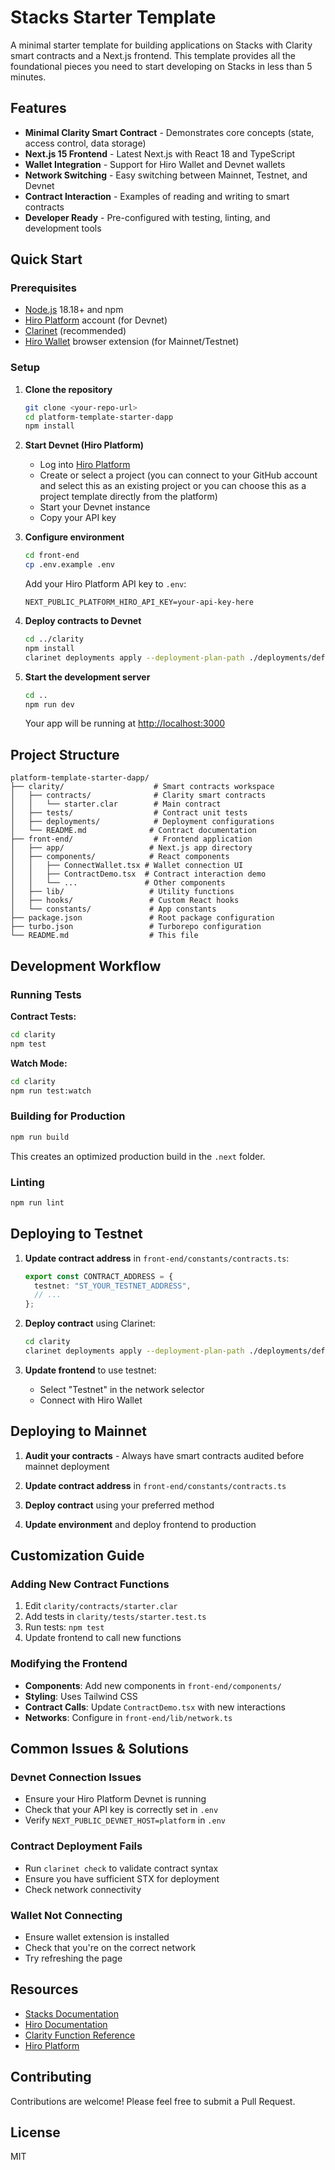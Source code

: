 # Stacks Starter Template

A minimal starter template for building applications on Stacks with Clarity smart contracts and a Next.js frontend. This template provides all the foundational pieces you need to start developing on Stacks in less than 5 minutes.

## Features

- **Minimal Clarity Smart Contract** - Demonstrates core concepts (state, access control, data storage)
- **Next.js 15 Frontend** - Latest Next.js with React 18 and TypeScript
- **Wallet Integration** - Support for Hiro Wallet and Devnet wallets
- **Network Switching** - Easy switching between Mainnet, Testnet, and Devnet
- **Contract Interaction** - Examples of reading and writing to smart contracts
- **Developer Ready** - Pre-configured with testing, linting, and development tools

## Quick Start

### Prerequisites

- [Node.js](https://nodejs.org/) 18.18+ and npm
- [Hiro Platform](https://platform.hiro.so) account (for Devnet)
- [Clarinet](https://github.com/hirosystems/clarinet) (recommended)
- [Hiro Wallet](https://wallet.hiro.so/) browser extension (for Mainnet/Testnet)

### Setup

1. **Clone the repository**

   ```bash
   git clone <your-repo-url>
   cd platform-template-starter-dapp
   npm install
   ```

2. **Start Devnet (Hiro Platform)**

   - Log into [Hiro Platform](https://platform.hiro.so)
   - Create or select a project (you can connect to your GitHub account and select this as an existing project or you can choose this as a project template directly from the platform)
   - Start your Devnet instance
   - Copy your API key

3. **Configure environment**

   ```bash
   cd front-end
   cp .env.example .env
   ```

   Add your Hiro Platform API key to `.env`:

   ```
   NEXT_PUBLIC_PLATFORM_HIRO_API_KEY=your-api-key-here
   ```

4. **Deploy contracts to Devnet**

   ```bash
   cd ../clarity
   npm install
   clarinet deployments apply --deployment-plan-path ./deployments/default.devnet-plan.yaml
   ```

5. **Start the development server**

   ```bash
   cd ..
   npm run dev
   ```

   Your app will be running at [http://localhost:3000](http://localhost:3000)

## Project Structure

```
platform-template-starter-dapp/
├── clarity/                    # Smart contracts workspace
│   ├── contracts/              # Clarity smart contracts
│   │   └── starter.clar        # Main contract
│   ├── tests/                  # Contract unit tests
│   ├── deployments/            # Deployment configurations
│   └── README.md              # Contract documentation
├── front-end/                  # Frontend application
│   ├── app/                   # Next.js app directory
│   ├── components/            # React components
│   │   ├── ConnectWallet.tsx # Wallet connection UI
│   │   ├── ContractDemo.tsx  # Contract interaction demo
│   │   └── ...               # Other components
│   ├── lib/                   # Utility functions
│   ├── hooks/                 # Custom React hooks
│   └── constants/             # App constants
├── package.json               # Root package configuration
├── turbo.json                 # Turborepo configuration
└── README.md                  # This file
```

## Development Workflow

### Running Tests

**Contract Tests:**

```bash
cd clarity
npm test
```

**Watch Mode:**

```bash
cd clarity
npm run test:watch
```

### Building for Production

```bash
npm run build
```

This creates an optimized production build in the `.next` folder.

### Linting

```bash
npm run lint
```

## Deploying to Testnet

1. **Update contract address** in `front-end/constants/contracts.ts`:

   ```typescript
   export const CONTRACT_ADDRESS = {
     testnet: "ST_YOUR_TESTNET_ADDRESS",
     // ...
   };
   ```

2. **Deploy contract** using Clarinet:

   ```bash
   cd clarity
   clarinet deployments apply --deployment-plan-path ./deployments/default.testnet-plan.yaml
   ```

3. **Update frontend** to use testnet:
   - Select "Testnet" in the network selector
   - Connect with Hiro Wallet

## Deploying to Mainnet

1. **Audit your contracts** - Always have smart contracts audited before mainnet deployment

2. **Update contract address** in `front-end/constants/contracts.ts`

3. **Deploy contract** using your preferred method

4. **Update environment** and deploy frontend to production

## Customization Guide

### Adding New Contract Functions

1. Edit `clarity/contracts/starter.clar`
2. Add tests in `clarity/tests/starter.test.ts`
3. Run tests: `npm test`
4. Update frontend to call new functions

### Modifying the Frontend

- **Components**: Add new components in `front-end/components/`
- **Styling**: Uses Tailwind CSS
- **Contract Calls**: Update `ContractDemo.tsx` with new interactions
- **Networks**: Configure in `front-end/lib/network.ts`

## Common Issues & Solutions

### Devnet Connection Issues

- Ensure your Hiro Platform Devnet is running
- Check that your API key is correctly set in `.env`
- Verify `NEXT_PUBLIC_DEVNET_HOST=platform` in `.env`

### Contract Deployment Fails

- Run `clarinet check` to validate contract syntax
- Ensure you have sufficient STX for deployment
- Check network connectivity

### Wallet Not Connecting

- Ensure wallet extension is installed
- Check that you're on the correct network
- Try refreshing the page

## Resources

- [Stacks Documentation](https://docs.stacks.co)
- [Hiro Documentation](https://docs.hiro.so)
- [Clarity Function Reference](https://docs.stacks.co/reference/functions)
- [Hiro Platform](https://platform.hiro.so)

## Contributing

Contributions are welcome! Please feel free to submit a Pull Request.

## License

MIT

